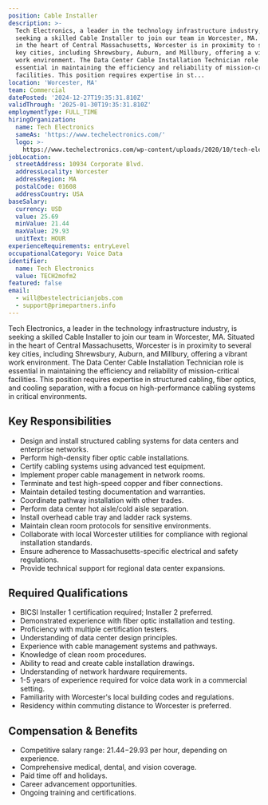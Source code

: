 ```yaml
---
position: Cable Installer
description: >-
  Tech Electronics, a leader in the technology infrastructure industry, is
  seeking a skilled Cable Installer to join our team in Worcester, MA. Situated
  in the heart of Central Massachusetts, Worcester is in proximity to several
  key cities, including Shrewsbury, Auburn, and Millbury, offering a vibrant
  work environment. The Data Center Cable Installation Technician role is
  essential in maintaining the efficiency and reliability of mission-critical
  facilities. This position requires expertise in st...
location: 'Worcester, MA'
team: Commercial
datePosted: '2024-12-27T19:35:31.810Z'
validThrough: '2025-01-30T19:35:31.810Z'
employmentType: FULL_TIME
hiringOrganization:
  name: Tech Electronics
  sameAs: 'https://www.techelectronics.com/'
  logo: >-
    https://www.techelectronics.com/wp-content/uploads/2020/10/tech-electronics-logo.png
jobLocation:
  streetAddress: 10934 Corporate Blvd.
  addressLocality: Worcester
  addressRegion: MA
  postalCode: 01608
  addressCountry: USA
baseSalary:
  currency: USD
  value: 25.69
  minValue: 21.44
  maxValue: 29.93
  unitText: HOUR
experienceRequirements: entryLevel
occupationalCategory: Voice Data
identifier:
  name: Tech Electronics
  value: TECH2mofm2
featured: false
email:
  - will@bestelectricianjobs.com
  - support@primepartners.info
---
```




Tech Electronics, a leader in the technology infrastructure industry, is seeking a skilled Cable Installer to join our team in Worcester, MA. Situated in the heart of Central Massachusetts, Worcester is in proximity to several key cities, including Shrewsbury, Auburn, and Millbury, offering a vibrant work environment. The Data Center Cable Installation Technician role is essential in maintaining the efficiency and reliability of mission-critical facilities. This position requires expertise in structured cabling, fiber optics, and cooling separation, with a focus on high-performance cabling systems in critical environments.

## Key Responsibilities

- Design and install structured cabling systems for data centers and enterprise networks.
- Perform high-density fiber optic cable installations.
- Certify cabling systems using advanced test equipment.
- Implement proper cable management in network rooms.
- Terminate and test high-speed copper and fiber connections.
- Maintain detailed testing documentation and warranties.
- Coordinate pathway installation with other trades.
- Perform data center hot aisle/cold aisle separation.
- Install overhead cable tray and ladder rack systems.
- Maintain clean room protocols for sensitive environments.
- Collaborate with local Worcester utilities for compliance with regional installation standards.
- Ensure adherence to Massachusetts-specific electrical and safety regulations.
- Provide technical support for regional data center expansions.

## Required Qualifications

- BICSI Installer 1 certification required; Installer 2 preferred.
- Demonstrated experience with fiber optic installation and testing.
- Proficiency with multiple certification testers.
- Understanding of data center design principles.
- Experience with cable management systems and pathways.
- Knowledge of clean room procedures.
- Ability to read and create cable installation drawings.
- Understanding of network hardware requirements.
- 1-5 years of experience required for voice data work in a commercial setting.
- Familiarity with Worcester's local building codes and regulations.
- Residency within commuting distance to Worcester is preferred.

## Compensation & Benefits

- Competitive salary range: $21.44-$29.93 per hour, depending on experience.
- Comprehensive medical, dental, and vision coverage.
- Paid time off and holidays.
- Career advancement opportunities.
- Ongoing training and certifications.
